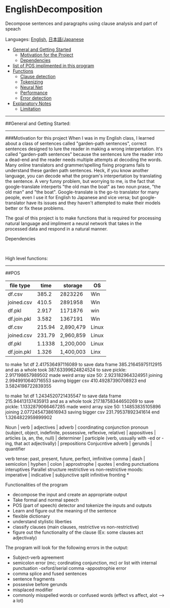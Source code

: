 # EnglishDecomposition
 Decompose sentences and paragraphs using clause analysis and part of speach

 Languages: [English](README.md), [日本語/Japanese](README.jp.md)
 - [General and Getting Started](#getting-started)
     - [Motivation for the Project](#intro)
     - [Dependencies](#dependencies)
 - [list of POS implimented in this program](#POS)
 - [Functions](#functions)
     - [Clause detection](#general-overview)
     - [Tokenizing](#techniques)
     - [Neural Net](#NN)
     - [Performance](#performance)
     - [Error detection](#error)
 - [Explanatory Notes](#explanation)
     - [Limitation](#limitation)



--- 
<a id = "getting-started"></a> 
##General and Getting Started:


---
<a id = "intro"></a> 
###Motivation for this project
When I was in my English class, I learned about a class of sentences called "garden-path sentences", correct sentences designed to lure the reader in making a wrong interpertation.  It's called "garden-path sentences" because the sentences lure the reader into a dead-end and the reader needs multiple attempts at decoding the words.  Many online translators and grammer/spelling fixing programs fails to understand these garden path sentences. Heck, if you know another language, you can decode what the program's interpertation by translating the sentence. A very funny problem, but worrying to me, is the fact that google-translate interperts "the old man the boat" as two noun prase, "the old man" and "the boat".  Google-translate is the go-to translator for many people, even I use it for English to Japanese and vice versa; but google-translator have its issues and they haven't attempted to make their models better or fix these problems.

The goal of this project is to make functions that is required for processing natural language and impliment a neural network that takes in the processed data and respond in a natural manner. 

Dependencies 

&nbsp;&nbsp;&nbsp;&nbsp;&nbsp;&nbsp;

High level functions:

---
<a id = "getting-started"></a> 
##POS


|file type | time | storage | OS|
|-----------|--------------|-----------|-------|
|df.csv     | 385.2   | 2823226   | Win  |
|joined.csv| 410.5   |2891958   | Win  |
|df.pkl     | 2.917   |1171876   | win  |
|df.join.pkl|3.582   | 1367191  | Win  |
|df.csv     | 215.94   |  2,890,479 | Linux  |
|joined.csv| 231.79   | 2,960,859  | Linux |
|df.pkl     | 1.1338   |1,200,000   | Linux  |
|df.join.pkl| 1.326   |   1,400,003| Linx |

to make 1st df 2.417536497116089
to save data frame 385.21645975112915 and as a whole took 387.63399624824524
to save pickle: 2.917198657989502
made weird array size 50:  2.923182964324951
joining 2.9949910640716553
saving bigger csv 410.49287390708923
end 3.5824198722839355

to make 1st df 1.2434520721435547
to save data frame 215.94413137435913 and as a whole took 217.18758344650269
to save pickle: 1.1332879066467285
made weird array size 50:  1.14853835105896
joining 2.0772454738616943
saving bigger csv 231.79537892341614
end 1.3264822959899902



Noun | verb | adjectives | adverb | coordinating conjunction
pronoun (subject, object, indefinite, possessive, reflexive, relative) | appositives | articles (a, an, the, null) | determiner | 
participle (verb, ussually with -ed or -ing, that act adjectivally) | prepositions
Conjucntive adverb | gerunds | quantifier

verb tense: past, present, future, perfect, imfinitive 
comma | dash | semicolon | hyphen | colon | approstrophe | quotes | ending punctuations
interuptives
Parallel structure
restrictive vs non-restrictive
moods:
imperative | indicative | subjunctive
split infinitive
fronting * 


<a id = "functions"></a> 
Functionalities of the program
 - decompose the input and create an appropriate output
 - Take formal and normal speech
 - POS (part of speech) detector and tokenize the inputs and outputs
 - Learn and figure out the meaning of the sentence
 - flexible dictionary
 - understand stylistic liberties
 - classify clauses (main clauses, restrictive vs non-restrictive)
 - figure out the functionality of the clause (Ex: some clauses act adjectivaly)





<a id = "error"></a>
The program will look for the following errors in the output:
 - Subject-verb agreement
 - semicolon error (mc; cordinating conjunction, mc) or list with internal punctuation
 -oxford/serial comma
 -appostrophie error
 - comma splice and fused sentences
 - sentence fragments
 - possesive before gerunds
 - misplaced modifier
 - commonly misspelled words or confused words (effect vs affect, alot --> a lot)
